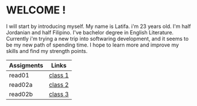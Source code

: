 # WELCOME !

I will start by introducing myself. My name is Latifa. i'm 23 years old. I'm half Jordanian and half Filipino. I've bachelor degree in English Literature. Currently i'm trying a new trip into softwaring development, and it seems to be my new path of spending time. I hope to learn more and improve my skills and find my strength points.

| Assigments | Links                                                                             |
| ---------- | --------------------------------------------------------------------------------- |
| read01     | [class 1](read01.html) |
| read02a    | [class 2](read02a.html) |
| read02b    | [class 3](read02b.html) |
